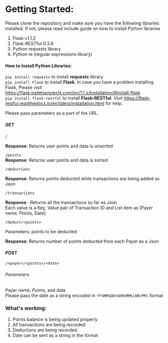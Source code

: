 # Getting Started:

Please clone the repository and make sure you have the following libraries installed. If not, please read include guide on how to install Python libraries
1. Flask v1.1.2
2. Flask-RESTful 0.3.8
3. Python requests library
4. Python re (regular expressions library)

#### How to install Python Libraries:
`pip install requests` to install **requests** library<br>
`pip install Flask` to install **Flask**. In case you have a problem installing Flask, Please visit https://flask.palletsprojects.com/en/1.1.x/installation/#install-flask <br>
`pip install flask-restful` to install **Flask-RESTful**. Visit https://flask-restful.readthedocs.io/en/latest/installation.html for help.


Please pass parameters as a part of the URL.


##### GET

`/`

**Response**: Returns user points and data is unsorted

`/points` <br>
**Response**: Returns user points and data is sorted

`/deductions` <br>

**Response**: Returns points deducted while transactions are being added as Json

`/transactions`<br>

**Response** : Returns all the transactions so far as Json
<br>
Each value is a Key, Value pair of Transaction ID and List item as [Payer name, Points, Date]

`/deduct/<points>` <br>

Parameters: points to be deducted

**Response**: Returns number of points deducted from each Payer as a Json

#### POST
`/<payer>/<points>/<date>`

###### Parameters
Payer name, Points, and date<br>
Please pass the date as a string encoded in 
`YY%MM%DD%%HH%MM%[AM/PM]` format

### **What's working:**
1. Points balance is being updated properly
2. All transactions are being recorded
3. Deductions are being recorded.
4. Date can be sent as a string in the format 

